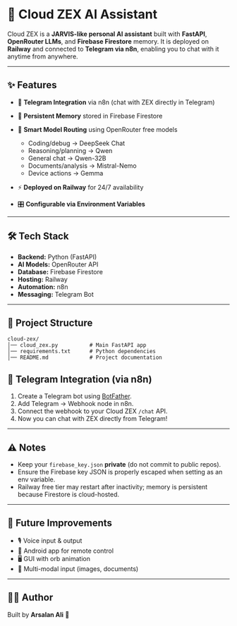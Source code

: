 # 🌌 Cloud ZEX AI Assistant

Cloud ZEX is a **JARVIS-like personal AI assistant** built with **FastAPI**, **OpenRouter LLMs**, and **Firebase Firestore** memory.
It is deployed on **Railway** and connected to **Telegram via n8n**, enabling you to chat with it anytime from anywhere.

---

## ✨ Features

* 🔗 **Telegram Integration** via n8n (chat with ZEX directly in Telegram)
* 🧠 **Persistent Memory** stored in Firebase Firestore
* 🤖 **Smart Model Routing** using OpenRouter free models

  * Coding/debug → DeepSeek Chat
  * Reasoning/planning → Qwen
  * General chat → Qwen-32B
  * Documents/analysis → Mistral-Nemo
  * Device actions → Gemma
* ⚡ **Deployed on Railway** for 24/7 availability
* 🎛 **Configurable via Environment Variables**

---

## 🛠️ Tech Stack

* **Backend:** Python (FastAPI)
* **AI Models:** OpenRouter API
* **Database:** Firebase Firestore
* **Hosting:** Railway
* **Automation:** n8n
* **Messaging:** Telegram Bot

---

## 📂 Project Structure

```
cloud-zex/
│── cloud_zex.py          # Main FastAPI app
│── requirements.txt      # Python dependencies
│── README.md             # Project documentation
```



## 🔗 Telegram Integration (via n8n)

1. Create a Telegram bot using [BotFather](https://t.me/botfather).
2. Add Telegram → Webhook node in n8n.
3. Connect the webhook to your Cloud ZEX `/chat` API.
4. Now you can chat with ZEX directly from Telegram!

---

## ⚠️ Notes

* Keep your `firebase_key.json` **private** (do not commit to public repos).
* Ensure the Firebase key JSON is properly escaped when setting as an env variable.
* Railway free tier may restart after inactivity; memory is persistent because Firestore is cloud-hosted.

---

## 📌 Future Improvements

* 🎙️ Voice input & output
* 📱 Android app for remote control
* 🖥️ GUI with orb animation
* 📂 Multi-modal input (images, documents)

---

## 👨‍💻 Author

Built by **Arsalan Ali** 🚀
